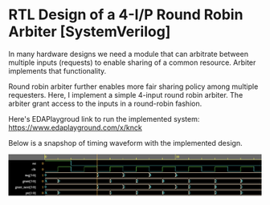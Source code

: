 # RTL Design of a 4-I/P Round Robin Arbiter [SystemVerilog]

In many hardware designs we need a module that can arbitrate between multiple inputs (requests) to enable sharing of a common resource.
Arbiter implements that functionality.


Round robin arbiter further enables more fair sharing policy among multiple requesters. Here, I implement a simple 4-input round robin arbiter.
The arbiter grant access to the inputs in a round-robin fashion.

Here's EDAPlaygroud link to run the implemented system: https://www.edaplayground.com/x/knck

Below is a snapshop of timing waveform with the implemented design.


![My Image](rr.png)
